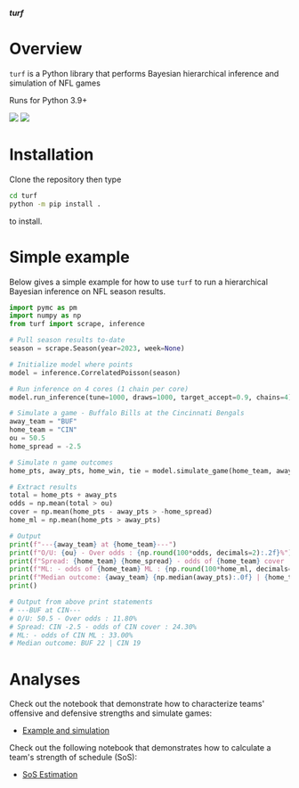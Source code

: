 ***turf***

Overview
========

`turf` is a Python library that performs Bayesian hierarchical inference and simulation of NFL games

Runs for Python 3.9+

<p>
<a href="https://github.com/dflemin3/turf">
<img src="https://img.shields.io/badge/GitHub-dflemin3%2Fturf-blue.svg?style=flat"></a>
<a href="https://github.com/dflemin3/turf/blob/master/LICENSE">
<img src="https://img.shields.io/badge/license-MIT-blue.svg?style=flat"></a>
</p>

Installation
============

Clone the repository then type
```bash
cd turf
python -m pip install .
```
to install.

Simple example
==============

Below gives a simple example for how to use `turf` to run a hierarchical Bayesian inference on NFL season results.

```python
import pymc as pm
import numpy as np
from turf import scrape, inference

# Pull season results to-date
season = scrape.Season(year=2023, week=None)

# Initialize model where points
model = inference.CorrelatedPoisson(season)

# Run inference on 4 cores (1 chain per core)
model.run_inference(tune=1000, draws=1000, target_accept=0.9, chains=4)

# Simulate a game - Buffalo Bills at the Cincinnati Bengals
away_team = "BUF"
home_team = "CIN"
ou = 50.5
home_spread = -2.5

# Simulate n game outcomes
home_pts, away_pts, home_win, tie = model.simulate_game(home_team, away_team, n=1000, seed=None)

# Extract results
total = home_pts + away_pts
odds = np.mean(total > ou)
cover = np.mean(home_pts - away_pts > -home_spread)
home_ml = np.mean(home_pts > away_pts)

# Output
print(f"---{away_team} at {home_team}---")
print(f"O/U: {ou} - Over odds : {np.round(100*odds, decimals=2):.2f}%")
print(f"Spread: {home_team} {home_spread} - odds of {home_team} cover : {np.round(100*cover, decimals=2):.2f}%") 
print(f"ML: - odds of {home_team} ML : {np.round(100*home_ml, decimals=2):.2f}%")
print(f"Median outcome: {away_team} {np.median(away_pts):.0f} | {home_team} {np.median(home_pts):.0f}")
print()

# Output from above print statements
# ---BUF at CIN---
# O/U: 50.5 - Over odds : 11.80%
# Spread: CIN -2.5 - odds of CIN cover : 24.30%
# ML: - odds of CIN ML : 33.00%
# Median outcome: BUF 22 | CIN 19
```

Analyses
========

Check out the notebook that demonstrate how to characterize teams' offensive and defensive strengths and simulate games:
- [Example and simulation](https://github.com/dflemin3/turf/blob/main/examples/example.ipynb)

Check out the following notebook that demonstrates how to calculate a team's strength of schedule (SoS):
- [SoS Estimation](https://github.com/dflemin3/turf/blob/main/examples/sos.ipynb)
